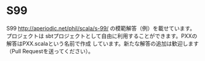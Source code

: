 S99
===

S99 http://aperiodic.net/phil/scala/s-99/ の模範解答（例）を載せています。プロジェクトは
sbtプロジェクトとして自由に利用することができます。PXXの解答はPXX.scalaという名前で作成
しています。新たな解答の追加は歓迎します（Pull Requestを送ってください）。
